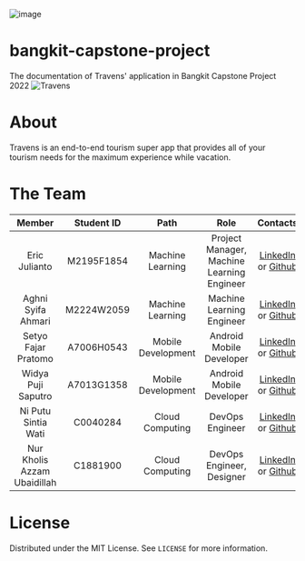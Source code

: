 ![image](https://user-images.githubusercontent.com/86970816/167881548-27831a16-7d20-4f29-a80d-3fb63bf5b277.png)


# bangkit-capstone-project
The documentation of Travens' application in Bangkit Capstone Project 2022
![Travens](https://github.com/algonacci/Free-CDN/blob/main/Travens-CDN/Banner_Travens.png?raw=True)

# About
Travens is an end-to-end tourism super app that provides all of your tourism needs for the maximum experience while vacation.

# The Team

|         Member              | Student ID |        Path        |                Role                        |                                                  Contacts                                                  |
| :--------------------:      | :--------: | :----------------: | :----------------------------------------: | :--------------------------------------------------------------------------------------------------------: |
| Eric Julianto               |  M2195F1854  |  Machine Learning  | Project Manager, Machine Learning Engineer| [LinkedIn](https://www.linkedin.com/in/ericjulianto/) or [Github](https://github.com/algonacci)       |
| Aghni Syifa Ahmari          |  M2224W2059  |  Machine Learning  | Machine Learning Engineer                 | [LinkedIn](https://www.linkedin.com/in/aghni-syifa-ahmari-a613a6206/) or [Github](https://github.com/aghnisyifa)     |
| Setyo Fajar Pratomo         |  A7006H0543  | Mobile Development | Android Mobile Developer                  | [LinkedIn](https://www.linkedin.com/in/setyofajar/) or [Github](https://github.com/setyofp)         |
| Widya Puji Saputro          |  A7013G1358  | Mobile Development | Android Mobile Developer                  | [LinkedIn](https://www.linkedin.com/in/widya-puji-saputro-bb8a74129/) or [Github](https://github.com/Widi-ps)       |
| Ni Putu Sintia Wati         |  C0040284    |  Cloud Computing   | DevOps Engineer                           | [LinkedIn](https://www.linkedin.com/in/putusintia/) or [Github](https://github.com/sintiasnn) |
| Nur Kholis Azzam Ubaidillah |  C1881900    |  Cloud Computing   | DevOps Engineer, Designer                 | [LinkedIn](https://www.linkedin.com/in/azzam-ubaidillah-311b5319a/) or [Github](https://github.com/Azzamubaidillah)       |

# License
Distributed under the MIT License. See `LICENSE` for more information.
